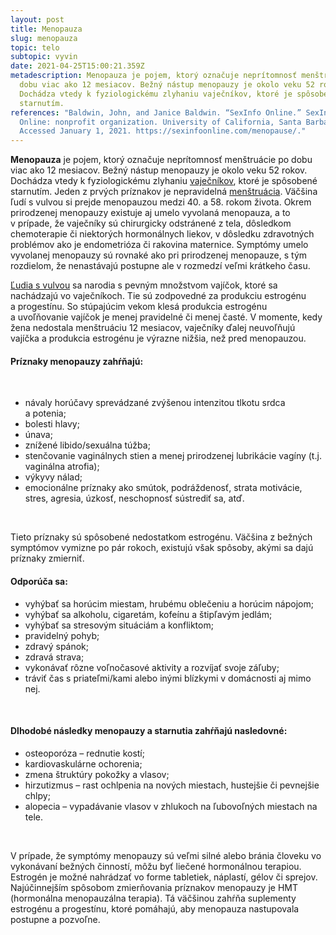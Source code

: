 ```yaml
---
layout: post
title: Menopauza
slug: menopauza
topic: telo
subtopic: vyvin
date: 2021-04-25T15:00:21.359Z
metadescription: Menopauza je pojem, ktorý označuje neprítomnosť menštruácie po
  dobu viac ako 12 mesiacov. Bežný nástup menopauzy je okolo veku 52 rokov.
  Dochádza vtedy k fyziologickému zlyhaniu vaječníkov, ktoré je spôsobené
  starnutím.
references: "Baldwin, John, and Janice Baldwin. “SexInfo Online.” SexInfo
  Online: nonprofit organization. University of California, Santa Barbara .
  Accessed January 1, 2021. https://sexinfoonline.com/menopause/."
---
```

**Menopauza** je pojem, ktorý označuje neprítomnosť menštruácie po dobu viac ako 12 mesiacov. Bežný nástup menopauzy je okolo veku 52 rokov. Dochádza vtedy k fyziologickému zlyhaniu [vaječníkov](https://pensive-newton-39aa56.netlify.app/vnutorne-pohlavne-ustrojenstvo-cloveka-s-vulvou/), ktoré je spôsobené starnutím. Jeden z prvých príznakov je nepravidelná [menštruácia](https://pensive-newton-39aa56.netlify.app/menstruacny-cyklus/). Väčšina ľudí s vulvou si prejde menopauzou medzi 40. a 58. rokom života. Okrem prirodzenej menopauzy existuje aj umelo vyvolaná menopauza, a to v prípade, že vaječníky sú chirurgicky odstránené z tela, dôsledkom chemoterapie či niektorých hormonálnych liekov, v dôsledku zdravotných problémov ako je endometrióza či rakovina maternice. Symptómy umelo vyvolanej menopauzy sú rovnaké ako pri prirodzenej menopauze, s tým rozdielom, že nenastávajú postupne ale v rozmedzí veľmi krátkeho času. 

[Ľudia s vulvou](https://pensive-newton-39aa56.netlify.app/muz-a-zena-vs-samec-a-samica/) sa narodia s pevným množstvom vajíčok, ktoré sa nachádzajú vo vaječníkoch. Tie sú zodpovedné za produkciu estrogénu a progestínu. So stúpajúcim vekom klesá produkcia estrogénu a uvoľňovanie vajíčok je menej pravidelné či menej časté. V momente, kedy žena nedostala menštruáciu 12 mesiacov, vaječníky ďalej neuvoľňujú vajíčka a produkcia estrogénu je výrazne nižšia, než pred menopauzou. 

#### Príznaky menopauzy zahŕňajú:

<br>

* návaly horúčavy sprevádzané zvýšenou intenzitou tlkotu srdca a potenia;
* bolesti hlavy;
* únava;
* znížené libido/sexuálna túžba;
* stenčovanie vaginálnych stien a menej prirodzenej lubrikácie vagíny (t.j. vaginálna atrofia);
* výkyvy nálad;
* emocionálne príznaky ako smútok, podráždenosť, strata motivácie, stres, agresia, úzkosť, neschopnosť sústrediť sa, atď. 

<br>

Tieto príznaky sú spôsobené nedostatkom estrogénu. Väčšina z bežných symptómov vymizne po pár rokoch, existujú však spôsoby, akými sa dajú príznaky zmierniť. 

#### Odporúča sa:

* vyhýbať sa horúcim miestam, hrubému oblečeniu a horúcim nápojom;
* vyhýbať sa alkoholu, cigaretám, kofeínu a štipľavým jedlám;
* vyhýbať sa stresovým situáciám a konfliktom;
* pravidelný pohyb;
* zdravý spánok;
* zdravá strava;
* vykonávať rôzne voľnočasové aktivity a rozvíjať svoje záľuby;
* tráviť čas s priateľmi/kami alebo inými blízkymi v domácnosti aj mimo nej.

<br>

#### Dlhodobé následky menopauzy a starnutia zahŕňajú nasledovné:

* osteoporóza – rednutie kostí;
* kardiovaskulárne ochorenia;
* zmena štruktúry pokožky a vlasov;
* hirzutizmus – rast ochlpenia na nových miestach, hustejšie či pevnejšie chlpy;
* alopecia – vypadávanie vlasov v zhlukoch na ľubovoľných miestach na tele.

<br>

V prípade, že symptómy menopauzy sú veľmi silné alebo bránia človeku vo vykonávaní bežných činností, môžu byť liečené hormonálnou terapiou. Estrogén je možné nahrádzať vo forme tabletiek, náplastí, gélov či sprejov. Najúčinnejším spôsobom zmierňovania príznakov menopauzy je HMT (hormonálna menopauzálna terapia). Tá väčšinou zahŕňa suplementy estrogénu a progestínu, ktoré pomáhajú, aby menopauza nastupovala postupne a pozvoľne.